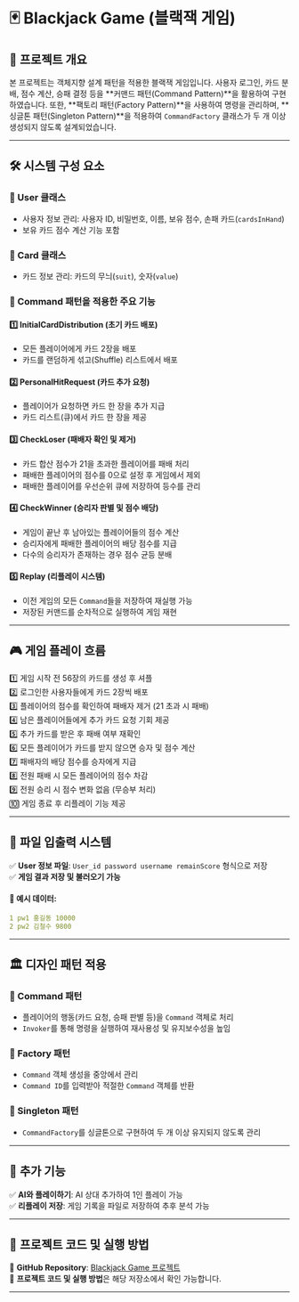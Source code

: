 
# 🃏 Blackjack Game (블랙잭 게임)

## 📌 프로젝트 개요
본 프로젝트는 객체지향 설계 패턴을 적용한 블랙잭 게임입니다. 
사용자 로그인, 카드 분배, 점수 계산, 승패 결정 등을 **커맨드 패턴(Command Pattern)**을 활용하여 구현하였습니다. 또한, **팩토리 패턴(Factory Pattern)**을 사용하여 명령을 관리하며, **싱글톤 패턴(Singleton Pattern)**을 적용하여 `CommandFactory` 클래스가 두 개 이상 생성되지 않도록 설계되었습니다.

---

## 🛠 시스템 구성 요소

### 🔹 User 클래스
- 사용자 정보 관리: 사용자 ID, 비밀번호, 이름, 보유 점수, 손패 카드(`cardsInHand`)
- 보유 카드 점수 계산 기능 포함

### 🔹 Card 클래스
- 카드 정보 관리: 카드의 무늬(`suit`), 숫자(`value`)

### 🔁 Command 패턴을 적용한 주요 기능
#### 1️⃣ InitialCardDistribution (초기 카드 배포)
- 모든 플레이어에게 카드 2장을 배포
- 카드를 랜덤하게 섞고(Shuffle) 리스트에서 배포

#### 2️⃣ PersonalHitRequest (카드 추가 요청)
- 플레이어가 요청하면 카드 한 장을 추가 지급
- 카드 리스트(큐)에서 카드 한 장을 제공

#### 3️⃣ CheckLoser (패배자 확인 및 제거)
- 카드 합산 점수가 21을 초과한 플레이어를 패배 처리
- 패배한 플레이어의 점수를 0으로 설정 후 게임에서 제외
- 패배한 플레이어를 우선순위 큐에 저장하여 등수를 관리

#### 4️⃣ CheckWinner (승리자 판별 및 점수 배당)
- 게임이 끝난 후 남아있는 플레이어들의 점수 계산
- 승리자에게 패배한 플레이어의 배당 점수를 지급
- 다수의 승리자가 존재하는 경우 점수 균등 분배

#### 5️⃣ Replay (리플레이 시스템)
- 이전 게임의 모든 `Command`들을 저장하여 재실행 가능
- 저장된 커맨드를 순차적으로 실행하여 게임 재현

---

## 🎮 게임 플레이 흐름
1️⃣ 게임 시작 전 56장의 카드를 생성 후 셔플  
2️⃣ 로그인한 사용자들에게 카드 2장씩 배포  
3️⃣ 플레이어의 점수를 확인하여 패배자 제거 (21 초과 시 패배)  
4️⃣ 남은 플레이어들에게 추가 카드 요청 기회 제공  
5️⃣ 추가 카드를 받은 후 패배 여부 재확인  
6️⃣ 모든 플레이어가 카드를 받지 않으면 승자 및 점수 계산  
7️⃣ 패배자의 배당 점수를 승자에게 지급  
8️⃣ 전원 패배 시 모든 플레이어의 점수 차감  
9️⃣ 전원 승리 시 점수 변화 없음 (무승부 처리)  
🔟 게임 종료 후 리플레이 기능 제공  

---

## 📂 파일 입출력 시스템
✅ **User 정보 파일**: `User_id password username remainScore` 형식으로 저장  
✅ **게임 결과 저장 및 불러오기 가능**

#### 📌 예시 데이터:
```yaml
1 pw1 홍길동 10000
2 pw2 김철수 9800
```

---

## 🏛 디자인 패턴 적용
### 🔹 Command 패턴
- 플레이어의 행동(카드 요청, 승패 판별 등)을 `Command` 객체로 처리
- `Invoker`를 통해 명령을 실행하여 재사용성 및 유지보수성을 높임

### 🔹 Factory 패턴
- `Command` 객체 생성을 중앙에서 관리
- `Command ID`를 입력받아 적절한 `Command` 객체를 반환

### 🔹 Singleton 패턴
- `CommandFactory`를 싱글톤으로 구현하여 두 개 이상 유지되지 않도록 관리

---

## 🎨 추가 기능
✅ **AI와 플레이하기**: AI 상대 추가하여 1인 플레이 가능  
✅ **리플레이 저장**: 게임 기록을 파일로 저장하여 추후 분석 가능  

---

## 🔗 프로젝트 코드 및 실행 방법
📌 **GitHub Repository**: [Blackjack Game 프로젝트](https://github.com/your-repository-link)  
📌 **프로젝트 코드 및 실행 방법**은 해당 저장소에서 확인 가능합니다.





---

